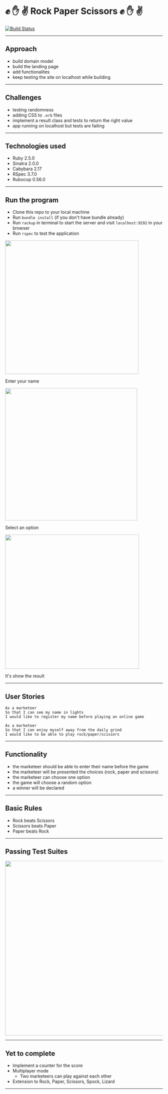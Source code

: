 # :fist: :hand: :v: Rock Paper Scissors :fist: :hand: :v: 

[![Build Status](https://travis-ci.com/petraartep/rps-challenge.svg?branch=master)](https://travis-ci.com/petraartep/rps-challenge)


---

## Approach

- build domain model
- build the landing page
- add functionalites
- keep testing the site on localhost while building 

--- 

## Challenges

- testing randomness
- adding CSS to `.erb` files
- implement a result class and tests to return the right value
- app running on localhost but tests are failing 

---

## Technologies used
- Ruby 2.5.0
- Sinatra 2.0.0
- Cabybara 2.17
- RSpec 3.7.0
- Rubocop 0.56.0

---

## Run the program

- Clone this repo to your local machine
- Run `bundle install` (if you don't have bundle already)
- Run `rackup` in terminal to start the server and visit `localhost:9292` in your browser
- Run `rspec` to test the application

<img width="426" src="https://user-images.githubusercontent.com/23095774/59566978-1fb8ac00-905f-11e9-91ab-5ac2f40b9d34.png">

Enter your name

<img width="422" src="https://user-images.githubusercontent.com/23095774/59566979-221b0600-905f-11e9-83f3-843eff312d80.png">

Select an option

<img width="428" src="https://user-images.githubusercontent.com/23095774/59566981-2515f680-905f-11e9-8141-a247855a9c01.png">

It's show the result

---

## User Stories 

```
As a marketeer
So that I can see my name in lights
I would like to register my name before playing an online game

As a marketeer
So that I can enjoy myself away from the daily grind
I would like to be able to play rock/paper/scissors
```
---

## Functionality

- the marketeer should be able to enter their name before the game
- the marketeer will be presented the choices (rock, paper and scissors)
- the marketeer can choose one option
- the game will choose a random option
- a winner will be declared

---

## Basic Rules

- Rock beats Scissors
- Scissors beats Paper
- Paper beats Rock

--- 

## Passing Test Suites

<img width="557" src="https://user-images.githubusercontent.com/23095774/59566977-1a5b6180-905f-11e9-9122-45906108b119.png">

---

## Yet to complete

- Implement a counter for the score
- Multiplayer mode
  -  Two marketeers can play against each other
- Extension to Rock, Paper, Scissors, Spock, Lizard

---

